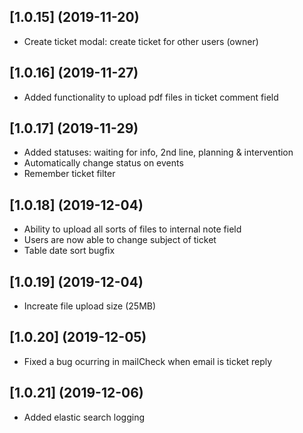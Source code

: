 ## [1.0.15] (2019-11-20)

* Create ticket modal: create ticket for other users (owner)

## [1.0.16] (2019-11-27)

* Added functionality to upload pdf files in ticket comment field

## [1.0.17] (2019-11-29)

* Added statuses: waiting for info, 2nd line, planning & intervention
* Automatically change status on events
* Remember ticket filter

## [1.0.18] (2019-12-04)

* Ability to upload all sorts of files to internal note field
* Users are now able to change subject of ticket
* Table date sort bugfix

## [1.0.19] (2019-12-04)

* Increate file upload size (25MB)

## [1.0.20] (2019-12-05)

* Fixed a bug ocurring in mailCheck when email is ticket reply

## [1.0.21] (2019-12-06)

* Added elastic search logging
